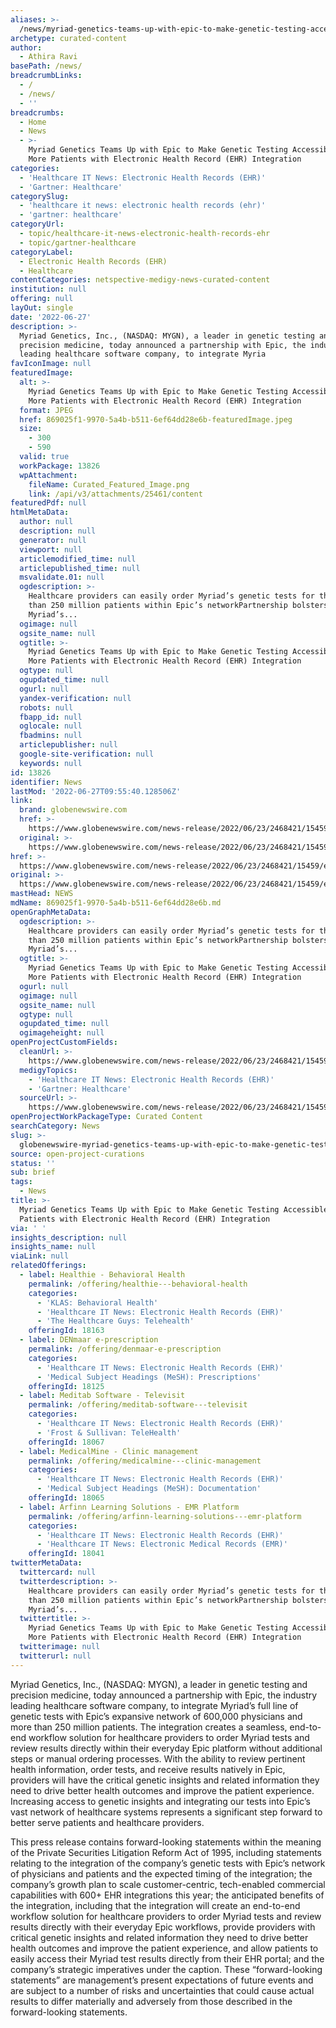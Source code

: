 ```yaml
---
aliases: >-
  /news/myriad-genetics-teams-up-with-epic-to-make-genetic-testing-accessible-to-more-patients-with-electronic-health-record-ehr-integration
archetype: curated-content
author:
  - Athira Ravi
basePath: /news/
breadcrumbLinks:
  - /
  - /news/
  - ''
breadcrumbs:
  - Home
  - News
  - >-
    Myriad Genetics Teams Up with Epic to Make Genetic Testing Accessible to
    More Patients with Electronic Health Record (EHR) Integration
categories:
  - 'Healthcare IT News: Electronic Health Records (EHR)'
  - 'Gartner: Healthcare'
categorySlug:
  - 'healthcare it news: electronic health records (ehr)'
  - 'gartner: healthcare'
categoryUrl:
  - topic/healthcare-it-news-electronic-health-records-ehr
  - topic/gartner-healthcare
categoryLabel:
  - Electronic Health Records (EHR)
  - Healthcare
contentCategories: netspective-medigy-news-curated-content
institution: null
offering: null
layOut: single
date: '2022-06-27'
description: >-
  Myriad Genetics, Inc., (NASDAQ: MYGN), a leader in genetic testing and
  precision medicine, today announced a partnership with Epic, the industry
  leading healthcare software company, to integrate Myria
favIconImage: null
featuredImage:
  alt: >-
    Myriad Genetics Teams Up with Epic to Make Genetic Testing Accessible to
    More Patients with Electronic Health Record (EHR) Integration
  format: JPEG
  href: 869025f1-9970-5a4b-b511-6ef64dd28e6b-featuredImage.jpeg
  size:
    - 300
    - 590
  valid: true
  workPackage: 13826
  wpAttachment:
    fileName: Curated_Featured_Image.png
    link: /api/v3/attachments/25461/content
featuredPdf: null
htmlMetaData:
  author: null
  description: null
  generator: null
  viewport: null
  articlemodified_time: null
  articlepublished_time: null
  msvalidate.01: null
  ogdescription: >-
    Healthcare providers can easily order Myriad’s genetic tests for the more
    than 250 million patients within Epic’s networkPartnership bolsters
    Myriad’s...
  ogimage: null
  ogsite_name: null
  ogtitle: >-
    Myriad Genetics Teams Up with Epic to Make Genetic Testing Accessible to
    More Patients with Electronic Health Record (EHR) Integration
  ogtype: null
  ogupdated_time: null
  ogurl: null
  yandex-verification: null
  robots: null
  fbapp_id: null
  oglocale: null
  fbadmins: null
  articlepublisher: null
  google-site-verification: null
  keywords: null
id: 13826
identifier: News
lastMod: '2022-06-27T09:55:40.128506Z'
link:
  brand: globenewswire.com
  href: >-
    https://www.globenewswire.com/news-release/2022/06/23/2468421/15459/en/Myriad-Genetics-Teams-Up-with-Epic-to-Make-Genetic-Testing-Accessible-to-More-Patients-with-Electronic-Health-Record-EHR-Integration.html
  original: >-
    https://www.globenewswire.com/news-release/2022/06/23/2468421/15459/en/Myriad-Genetics-Teams-Up-with-Epic-to-Make-Genetic-Testing-Accessible-to-More-Patients-with-Electronic-Health-Record-EHR-Integration.html
href: >-
  https://www.globenewswire.com/news-release/2022/06/23/2468421/15459/en/Myriad-Genetics-Teams-Up-with-Epic-to-Make-Genetic-Testing-Accessible-to-More-Patients-with-Electronic-Health-Record-EHR-Integration.html
original: >-
  https://www.globenewswire.com/news-release/2022/06/23/2468421/15459/en/Myriad-Genetics-Teams-Up-with-Epic-to-Make-Genetic-Testing-Accessible-to-More-Patients-with-Electronic-Health-Record-EHR-Integration.html
mastHead: NEWS
mdName: 869025f1-9970-5a4b-b511-6ef64dd28e6b.md
openGraphMetaData:
  ogdescription: >-
    Healthcare providers can easily order Myriad’s genetic tests for the more
    than 250 million patients within Epic’s networkPartnership bolsters
    Myriad’s...
  ogtitle: >-
    Myriad Genetics Teams Up with Epic to Make Genetic Testing Accessible to
    More Patients with Electronic Health Record (EHR) Integration
  ogurl: null
  ogimage: null
  ogsite_name: null
  ogtype: null
  ogupdated_time: null
  ogimageheight: null
openProjectCustomFields:
  cleanUrl: >-
    https://www.globenewswire.com/news-release/2022/06/23/2468421/15459/en/Myriad-Genetics-Teams-Up-with-Epic-to-Make-Genetic-Testing-Accessible-to-More-Patients-with-Electronic-Health-Record-EHR-Integration.html
  medigyTopics:
    - 'Healthcare IT News: Electronic Health Records (EHR)'
    - 'Gartner: Healthcare'
  sourceUrl: >-
    https://www.globenewswire.com/news-release/2022/06/23/2468421/15459/en/Myriad-Genetics-Teams-Up-with-Epic-to-Make-Genetic-Testing-Accessible-to-More-Patients-with-Electronic-Health-Record-EHR-Integration.html
openProjectWorkPackageType: Curated Content
searchCategory: News
slug: >-
  globenewswire-myriad-genetics-teams-up-with-epic-to-make-genetic-testing-accessible-to-more-patients-with-electronic-health-record-ehr-integration
source: open-project-curations
status: ''
sub: brief
tags:
  - News
title: >-
  Myriad Genetics Teams Up with Epic to Make Genetic Testing Accessible to More
  Patients with Electronic Health Record (EHR) Integration
via: ' '
insights_description: null
insights_name: null
viaLink: null
relatedOfferings:
  - label: Healthie - Behavioral Health
    permalink: /offering/healthie---behavioral-health
    categories:
      - 'KLAS: Behavioral Health'
      - 'Healthcare IT News: Electronic Health Records (EHR)'
      - 'The Healthcare Guys: Telehealth'
    offeringId: 18163
  - label: DENmaar e-prescription
    permalink: /offering/denmaar-e-prescription
    categories:
      - 'Healthcare IT News: Electronic Health Records (EHR)'
      - 'Medical Subject Headings (MeSH): Prescriptions'
    offeringId: 18125
  - label: Meditab Software - Televisit
    permalink: /offering/meditab-software---televisit
    categories:
      - 'Healthcare IT News: Electronic Health Records (EHR)'
      - 'Frost & Sullivan: TeleHealth'
    offeringId: 18067
  - label: MedicalMine - Clinic management
    permalink: /offering/medicalmine---clinic-management
    categories:
      - 'Healthcare IT News: Electronic Health Records (EHR)'
      - 'Medical Subject Headings (MeSH): Documentation'
    offeringId: 18065
  - label: Arfinn Learning Solutions - EMR Platform
    permalink: /offering/arfinn-learning-solutions---emr-platform
    categories:
      - 'Healthcare IT News: Electronic Health Records (EHR)'
      - 'Healthcare IT News: Electronic Medical Records (EMR)'
    offeringId: 18041
twitterMetaData:
  twittercard: null
  twitterdescription: >-
    Healthcare providers can easily order Myriad’s genetic tests for the more
    than 250 million patients within Epic’s networkPartnership bolsters
    Myriad’s...
  twittertitle: >-
    Myriad Genetics Teams Up with Epic to Make Genetic Testing Accessible to
    More Patients with Electronic Health Record (EHR) Integration
  twitterimage: null
  twitterurl: null
---
```

<p>Myriad Genetics, Inc., (NASDAQ: MYGN), a leader in genetic testing and precision medicine, today announced a partnership with Epic, the industry leading healthcare software company, to integrate Myriad’s full line of genetic tests with Epic’s expansive network of 600,000 physicians and more than 250 million patients.
The integration creates a seamless, end-to-end workflow solution for healthcare providers to order Myriad tests and review results directly within their everyday Epic platform without additional steps or manual ordering processes.
With the ability to review pertinent health information, order tests, and receive results natively in Epic, providers will have the critical genetic insights and related information they need to drive better health outcomes and improve the patient experience.
Increasing access to genetic insights and integrating our tests into Epic’s vast network of healthcare systems represents a significant step forward to better serve patients and healthcare providers.
</p><p>This press release contains forward-looking statements within the meaning of the Private Securities Litigation Reform Act of 1995, including statements relating to the integration of the company’s genetic tests with Epic’s network of physicians and patients and the expected timing of the integration; the company’s growth plan to scale customer-centric, tech-enabled commercial capabilities with 600+ EHR integrations this year; the anticipated benefits of the integration, including that the integration will create an end-to-end workflow solution for healthcare providers to order Myriad tests and review results directly with their everyday Epic workflows, provide providers with critical genetic insights and related information they need to drive better health outcomes and improve the patient experience, and allow patients to easily access their Myriad test results directly from their EHR portal; and the company’s strategic imperatives under the caption. These “forward-looking statements” are management’s present expectations of future events and are subject to a number of risks and uncertainties that could cause actual results to differ materially and adversely from those described in the forward-looking statements.</p>